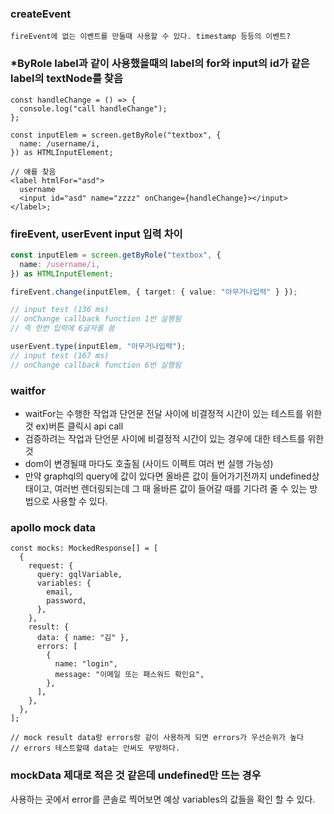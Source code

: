 ### createEvent

    fireEvent에 없는 이벤트를 만들때 사용할 수 있다. timestamp 등등의 이벤트?

### \*ByRole label과 같이 사용했을때의 label의 for와 input의 id가 같은 label의 textNode를 찾음

```tsx
const handleChange = () => {
  console.log("call handleChange");
};

const inputElem = screen.getByRole("textbox", {
  name: /username/i,
}) as HTMLInputElement;

// 얘를 찾음
<label htmlFor="asd">
  username
  <input id="asd" name="zzzz" onChange={handleChange}></input>
</label>;
```

### fireEvent, userEvent input 입력 차이

```ts
const inputElem = screen.getByRole("textbox", {
  name: /username/i,
}) as HTMLInputElement;

fireEvent.change(inputElem, { target: { value: "아무거나입력" } });

// input test (136 ms)
// onChange callback function 1번 실행됨
// 즉 한번 입력에 6글자를 씀

userEvent.type(inputElem, "아무거나입력");
// input test (167 ms)
// onChange callback function 6번 실행됨
```

### waitfor

- waitFor는 수행한 작업과 단언문 전달 사이에 비결정적 시간이 있는 테스트를 위한 것 ex)버튼 클릭시 api call
- 검증하려는 작업과 단언문 사이에 비결정적 시간이 있는 경우에 대한 테스트를 위한 것
- dom이 변경될때 마다도 호출됨 (사이드 이펙트 여러 번 실행 가능성)
- 만약 graphql의 query에 값이 있다면 올바른 값이 들어가기전까지 undefined상태이고, 여러번 렌더링되는데 그 때 올바른 값이 들어갈 때를 기다려 줄 수 있는 방법으로 사용할 수 있다.

### apollo mock data

```tsx
const mocks: MockedResponse[] = [
  {
    request: {
      query: gqlVariable,
      variables: {
        email,
        password,
      },
    },
    result: {
      data: { name: "김" },
      errors: [
        {
          name: "login",
          message: "이메일 또는 패스워드 확인요",
        },
      ],
    },
  },
];

// mock result data랑 errors랑 같이 사용하게 되면 errors가 우선순위가 높다
// errors 테스트할때 data는 안써도 무방하다.
```

### mockData 제대로 적은 것 같은데 undefined만 뜨는 경우

사용하는 곳에서 error를 콘솔로 찍어보면 예상 variables의 값들을 확인 할 수 있다.
